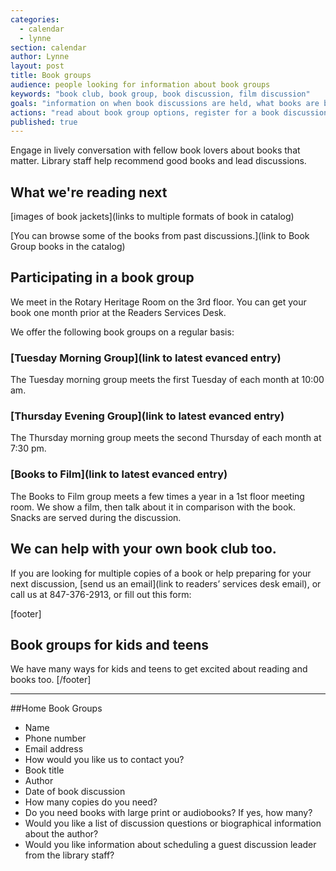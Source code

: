 ```yaml
---
categories: 
  - calendar
  - lynne
section: calendar
author: Lynne
layout: post
title: Book groups
audience: people looking for information about book groups
keywords: "book club, book group, book discussion, film discussion"
goals: "information on when book discussions are held, what books are being discussed next and where to get them, and what to do if you need help finding books for your own book club"
actions: "read about book group options, register for a book discussion, find the latest discussion book in the catalog, request books or assistance with your own book club"
published: true
---
```


Engage in lively conversation with fellow book lovers about books that matter. Library staff help recommend good books and lead discussions.

## What we're reading next
[images of book jackets](links to multiple formats of book in catalog)

[You can browse some of the books from past discussions.](link to Book Group books in the catalog)

## Participating in a book group

We meet in the Rotary Heritage Room on the 3rd floor. You can get your book one month prior at the Readers Services Desk.

We offer the following book groups on a regular basis:

### [Tuesday Morning Group](link to latest evanced entry) 
The Tuesday morning group meets the first Tuesday of each month at 10:00 am.

### [Thursday Evening Group](link to latest evanced entry) 
The Thursday morning group meets the second Thursday of each month at 7:30 pm.

### [Books to Film](link to latest evanced entry) 
The Books to Film group meets a few times a year in a 1st floor meeting room. We show a film, then talk about it in comparison with the book. Snacks are served during the discussion. 

## We can help with your own book club too. 

If you are looking for multiple copies of a book or help preparing for your next discussion, [send us an email](link to readers’ services desk email), or call us at 847-376-2913, or fill out this form: 

[footer]
## Book groups for kids and teens

We have many ways for kids and teens to get excited about reading and books too.
[/footer]

________________________________________
##Home Book Groups

- Name
- Phone number 
- Email address
- How would you like us to contact you?
- Book title
- Author
- Date of book discussion
- How many copies do you need?
- Do you need books with large print or audiobooks? If yes, how many?
- Would you like a list of discussion questions or biographical information about the author?
- Would you like information about scheduling a guest discussion leader from the library staff?

